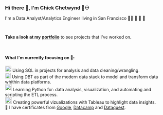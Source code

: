 ### Hi there 👋, I'm Chick Chetwynd 🌈♾

I'm a Data Analyst/Analytics Engineer living in San Francisco :man_cartwheeling: :partying_face: :confetti_ball: :balloon:

<br>

__Take a look at my [portfolio](https://github.com/chickchetwynd/portfolio)__ to see projects that I've worked on.

<br>

#### What I'm currently focusing on :thinking::


<img width="20" alt="Screenshot 2023-04-20 at 11 26 12 AM" src="https://user-images.githubusercontent.com/121225842/233455102-4c5664a2-a6c6-426e-833a-ecb769a5589c.png"> Using SQL in projects for analysis and data cleaning/wrangling.
<br />
<img width="18" alt="Screenshot 2023-04-20 at 11 21 39 AM" src="https://user-images.githubusercontent.com/121225842/233454095-dc4031a3-b8f2-4953-8f71-aca7c3cbdfa0.png"> Using DBT as part of the modern data stack to model and transform data whithin data platforms.
<br />
<img width="22" alt="Screenshot 2023-04-20 at 11 29 17 AM" src="https://user-images.githubusercontent.com/121225842/233455717-e7bd55dc-1d6b-4fd4-ba05-33bdfdecac65.png"> Learning Python for: data analysis, visualization, and automating and scripting the ETL process. 
<br />
<img width="22" alt="Screenshot 2023-04-20 at 11 27 21 AM" src="https://user-images.githubusercontent.com/121225842/233455346-64aea635-66f6-4210-9c64-dbf0dee55a16.png"> Creating powerful vizualizations with Tableau to highlight data insights.
<br />
:open_book: I have certificates from [Google](https://coursera.org/share/7954beeb76eb69aef1200b389fb327c1), [Datacamp](https://www.datacamp.com/certificate/DAA0012188002271) and [Dataquest](https://app.dataquest.io/view_cert/9Z1BINVDXX6ZFH0UZ1FQ).


<!--
**chickchetwynd/chickchetwynd** is a ✨ _special_ ✨ repository because its `README.md` (this file) appears on your GitHub profile.

Here are some ideas to get you started:

- 🔭 I’m currently working on ...
- 🌱 I’m currently learning ...
- 👯 I’m looking to collaborate on ...
- 🤔 I’m looking for help with ...
- 💬 Ask me about ...
- 📫 How to reach me: ...
- 😄 Pronouns: ...
- ⚡ Fun fact: ...
-->
